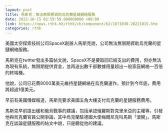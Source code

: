 ```yaml
---
layout: post
title: 馬斯克：無法無限期資助烏克蘭星鏈網絡服務
date: 2022-10-15 02:59:50.000000000 +08:00
link: https://news.rthk.hk/rthk/ch/component/k2/1671038-20221015.htm
categories: rthk
---
```


美國太空探索技術公司SpaceX創辦人馬斯克說，公司無法無限期資助烏克蘭的星鏈網絡服務。

馬斯克在twitter發出多篇帖文說，SpaceX不是要取回已經支出的費用，但亦無法為現有系統，無限期提供資金，並再送出數千部數據用量超出一般家庭網絡一百倍的終端機。

他說，公司已花費8000萬美元維持星鏈網絡在烏克蘭運作，預計到今年底，費用將超過1億美元。

早前有美國傳媒報道，馬斯克要求美國五角大樓支付烏克蘭的星鏈服務費用。

馬斯克早前提出緩和俄烏戰事的建議，包括承認俄羅斯對克里米亞的主權等，引發他與烏克蘭官員公開爭論，其中烏克蘭駐德國大使梅爾尼克叫馬斯「滾開」。馬斯克在談論星鏈服務的帖文中說，只是聽從他的建議。

